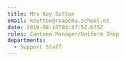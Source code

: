 ```yaml
---
title: Mrs Kay Sutton
email: ksutton@ruapehu.school.nz
date: 2019-08-10T04:47:52.675Z
roles: Canteen Manager/Uniform Shop
departments:
  - Support Staff
---
```


